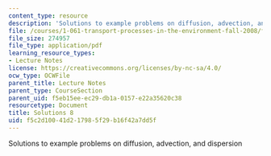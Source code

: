 ```yaml
---
content_type: resource
description: 'Solutions to example problems on diffusion, advection, and dispersion '
file: /courses/1-061-transport-processes-in-the-environment-fall-2008/f5c2d10041d217985f29b16f42a7dd5f_solutions8.pdf
file_size: 274957
file_type: application/pdf
learning_resource_types:
- Lecture Notes
license: https://creativecommons.org/licenses/by-nc-sa/4.0/
ocw_type: OCWFile
parent_title: Lecture Notes
parent_type: CourseSection
parent_uid: f5eb15ee-ec29-db1a-0157-e22a35620c38
resourcetype: Document
title: Solutions 8
uid: f5c2d100-41d2-1798-5f29-b16f42a7dd5f
---
```

Solutions to example problems on diffusion, advection, and dispersion 